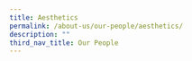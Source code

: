 ```yaml
---
title: Aesthetics
permalink: /about-us/our-people/aesthetics/
description: ""
third_nav_title: Our People
---
```

